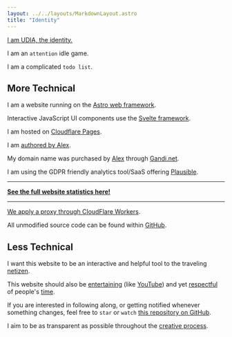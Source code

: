 ```yaml
---
layout: ../../layouts/MarkdownLayout.astro
title: "Identity"
---
```


[I am UDIA, the identity.](/)

I am an `attention` idle game.

I am a complicated `todo list`.

## More Technical

I am a website running on the [Astro web framework](https://astro.build/).

Interactive JavaScript UI components use the [Svelte framework](https://svelte.dev/).

I am hosted on [Cloudflare Pages](https://pages.cloudflare.com/).

I am [authored by Alex][alex].

My domain name was purchased by [Alex][alex] through [Gandi.net](https://www.gandi.net).

I am using the GDPR friendly analytics tool/SaaS offering [Plausible](https://plausible.io).

---

**[See the full website statistics here!](/analytics)**

---

[We apply a proxy through CloudFlare Workers](https://plausible.io/docs/proxy/guides/cloudflare).

All unmodified source code can be found within [GitHub](https://github.com/udiaca/u0.vc).

## Less Technical

I want this website to be an interactive and helpful tool to the traveling [netizen](https://en.wikipedia.org/wiki/Netizen).

This website should also be [entertaining](https://en.wikipedia.org/wiki/Entertainment) (like [YouTube](https://www.youtube.com/)) and yet [respectful](https://en.wikipedia.org/wiki/Respect) of people's [time](https://en.wikipedia.org/wiki/Time).

If you are interested in following along, or getting notified whenever something changes, feel free to `star` or `watch` [this repository on GitHub](https://github.com/udiaca/u0.vc).

I aim to be as transparent as possible throughout the [creative process](https://www.youtube.com/watch?v=LqwEfZm9-nw).

[alex]: https://udia.ca/about
